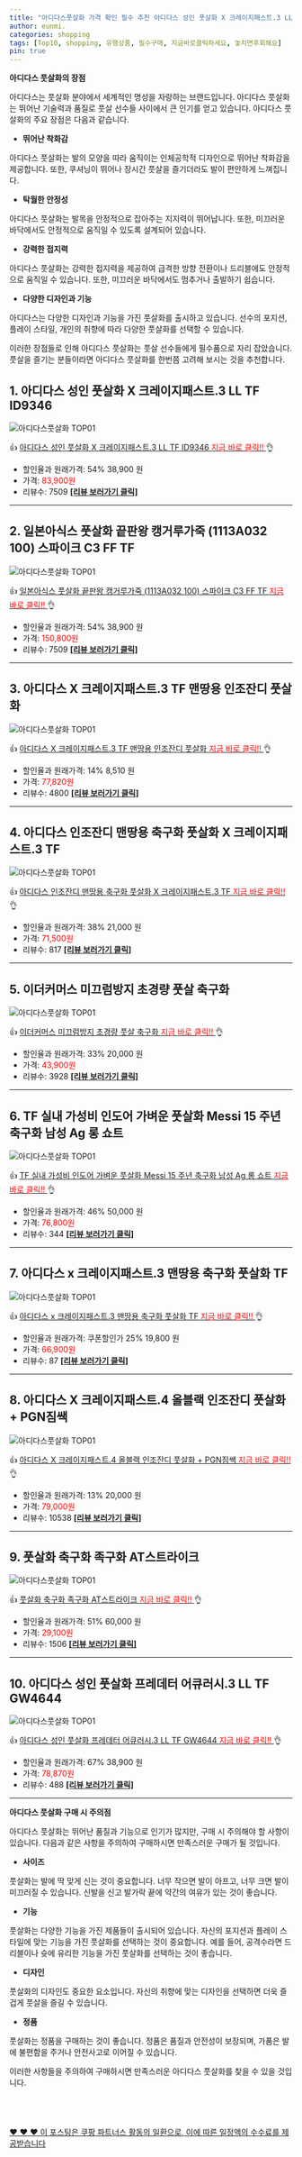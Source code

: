 ```yaml
---
title: "아디다스풋살화 가격 확인 필수 추천 아디다스 성인 풋살화 X 크레이지패스트.3 LL TF ID9346 비교 장점 구매가이드"
author: eunmi.
categories: shopping
tags: [Top10, shopping, 유행상품, 필수구매, 지금바로클릭하세요, 놓치면후회해요]
pin: true
---
```

**아디다스 풋살화의 장점**

아디다스는 풋살화 분야에서 세계적인 명성을 자랑하는 브랜드입니다. 아디다스 풋살화는 뛰어난 기술력과 품질로 풋살 선수들 사이에서 큰 인기를 얻고 있습니다. 아디다스 풋살화의 주요 장점은 다음과 같습니다.

* **뛰어난 착화감**

아디다스 풋살화는 발의 모양을 따라 움직이는 인체공학적 디자인으로 뛰어난 착화감을 제공합니다. 또한, 쿠셔닝이 뛰어나 장시간 풋살을 즐기더라도 발이 편안하게 느껴집니다.

* **탁월한 안정성**

아디다스 풋살화는 발목을 안정적으로 잡아주는 지지력이 뛰어납니다. 또한, 미끄러운 바닥에서도 안정적으로 움직일 수 있도록 설계되어 있습니다.

* **강력한 접지력**

아디다스 풋살화는 강력한 접지력을 제공하여 급격한 방향 전환이나 드리블에도 안정적으로 움직일 수 있습니다. 또한, 미끄러운 바닥에서도 멈추거나 출발하기 쉽습니다.

* **다양한 디자인과 기능**

아디다스는 다양한 디자인과 기능을 가진 풋살화를 출시하고 있습니다. 선수의 포지션, 플레이 스타일, 개인의 취향에 따라 다양한 풋살화를 선택할 수 있습니다.

이러한 장점들로 인해 아디다스 풋살화는 풋살 선수들에게 필수품으로 자리 잡았습니다. 풋살을 즐기는 분들이라면 아디다스 풋살화를 한번쯤 고려해 보시는 것을 추천합니다.

   

## 1. 아디다스 성인 풋살화 X 크레이지패스트.3 LL TF ID9346

![아디다스풋살화 TOP01](https://thumbnail10.coupangcdn.com/thumbnails/remote/230x230ex/image/vendor_inventory/9727/c2f04478a8dd6bba35fffac2dd91cd72b702a974cf56c1d6f55e7a5b3d42.jpg)


👍 [아디다스 성인 풋살화 X 크레이지패스트.3 LL TF ID9346 <font color=red> 지금 바로 클릭!! </font> ](https://link.coupang.com/re/AFFSDP?lptag=AF3617701&subid=GithubCoopas&pageKey=7486120203&traceid=V0-153&itemId=19566084135&vendorItemId=86673945705) 👌 


- 할인율과 원래가격: 54%  38,900   원
- 가격: <span style='color:red'>83,900원</span>
- 리뷰수: 7509  [**[리뷰 보러가기 클릭]**](https://link.coupang.com/re/AFFSDP?lptag=AF3617701&subid=GithubCoopas&pageKey=7486120203&traceid=V0-153&itemId=19566084135&vendorItemId=86673945705)

---


   

## 2. 일본아식스 풋살화 끝판왕 캥거루가죽 (1113A032 100) 스파이크 C3 FF TF

![아디다스풋살화 TOP01](https://thumbnail10.coupangcdn.com/thumbnails/remote/230x230ex/image/vendor_inventory/d1bb/00513a4b55ea7bcde210fa15ca6976ef851390c88c58dd3e57c064e1b9db.jpg)


👍 [일본아식스 풋살화 끝판왕 캥거루가죽 (1113A032 100) 스파이크 C3 FF TF <font color=red> 지금 바로 클릭!! </font> ](https://link.coupang.com/re/AFFSDP?lptag=AF3617701&subid=GithubCoopas&pageKey=7579878510&traceid=V0-153&itemId=20006953158&vendorItemId=87103951751) 👌 


- 할인율과 원래가격: 54%  38,900   원
- 가격: <span style='color:red'>150,800원</span>
- 리뷰수: 7509  [**[리뷰 보러가기 클릭]**](https://link.coupang.com/re/AFFSDP?lptag=AF3617701&subid=GithubCoopas&pageKey=7579878510&traceid=V0-153&itemId=20006953158&vendorItemId=87103951751)

---


   

## 3. 아디다스 X 크레이지패스트.3 TF 맨땅용 인조잔디 풋살화

![아디다스풋살화 TOP01](https://thumbnail7.coupangcdn.com/thumbnails/remote/230x230ex/image/vendor_inventory/0c6f/fe22d50b316545676f1e23e003977ec5a98292e83d342e680cc7874a6673.jpg)


👍 [아디다스 X 크레이지패스트.3 TF 맨땅용 인조잔디 풋살화 <font color=red> 지금 바로 클릭!! </font> ](https://link.coupang.com/re/AFFSDP?lptag=AF3617701&subid=GithubCoopas&pageKey=7548495196&traceid=V0-153&itemId=19859872379&vendorItemId=86960853559) 👌 


- 할인율과 원래가격: 14%  8,510   원
- 가격: <span style='color:red'>77,820원</span>
- 리뷰수: 4800  [**[리뷰 보러가기 클릭]**](https://link.coupang.com/re/AFFSDP?lptag=AF3617701&subid=GithubCoopas&pageKey=7548495196&traceid=V0-153&itemId=19859872379&vendorItemId=86960853559)

---


   

## 4. 아디다스 인조잔디 맨땅용 축구화 풋살화 X 크레이지패스트.3 TF

![아디다스풋살화 TOP01](https://thumbnail10.coupangcdn.com/thumbnails/remote/230x230ex/image/vendor_inventory/7359/1ccc59e37c97e0e9ec813bb8ea64405722df67b3f46b678bee6af12c1abb.jpg)


👍 [아디다스 인조잔디 맨땅용 축구화 풋살화 X 크레이지패스트.3 TF <font color=red> 지금 바로 클릭!! </font> ](https://link.coupang.com/re/AFFSDP?lptag=AF3617701&subid=GithubCoopas&pageKey=7670031330&traceid=V0-153&itemId=20458091870&vendorItemId=87538021311) 👌 


- 할인율과 원래가격: 38%  21,000   원
- 가격: <span style='color:red'>71,500원</span>
- 리뷰수: 817  [**[리뷰 보러가기 클릭]**](https://link.coupang.com/re/AFFSDP?lptag=AF3617701&subid=GithubCoopas&pageKey=7670031330&traceid=V0-153&itemId=20458091870&vendorItemId=87538021311)

---


   

## 5. 이더커머스 미끄럼방지 초경량 풋살 축구화

![아디다스풋살화 TOP01](https://thumbnail9.coupangcdn.com/thumbnails/remote/230x230ex/image/vendor_inventory/1a89/01a0909c5e37c8a21db5b53cf7e9d17f2e5487f7d82b839fd11b1416ae26.jpg)


👍 [이더커머스 미끄럼방지 초경량 풋살 축구화 <font color=red> 지금 바로 클릭!! </font> ](https://link.coupang.com/re/AFFSDP?lptag=AF3617701&subid=GithubCoopas&pageKey=7534705405&traceid=V0-153&itemId=19792480428&vendorItemId=86895030197) 👌 


- 할인율과 원래가격: 33%  20,000   원
- 가격: <span style='color:red'>43,900원</span>
- 리뷰수: 3928  [**[리뷰 보러가기 클릭]**](https://link.coupang.com/re/AFFSDP?lptag=AF3617701&subid=GithubCoopas&pageKey=7534705405&traceid=V0-153&itemId=19792480428&vendorItemId=86895030197)

---


   

## 6. TF 실내 가성비 인도어 가벼운 풋살화 Messi 15 주년 축구화 남성 Ag 롱 쇼트

![아디다스풋살화 TOP01](https://thumbnail7.coupangcdn.com/thumbnails/remote/230x230ex/image/vendor_inventory/9a1d/1c8c0a2232a52ccfd651ee5104a430975caabcfed7903b231463e39f3e8d.jpeg)


👍 [TF 실내 가성비 인도어 가벼운 풋살화 Messi 15 주년 축구화 남성 Ag 롱 쇼트 <font color=red> 지금 바로 클릭!! </font> ](https://link.coupang.com/re/AFFSDP?lptag=AF3617701&subid=GithubCoopas&pageKey=5783646449&traceid=V0-153&itemId=9864453517&vendorItemId=77147842599) 👌 


- 할인율과 원래가격: 46%  50,000   원
- 가격: <span style='color:red'>76,800원</span>
- 리뷰수: 344  [**[리뷰 보러가기 클릭]**](https://link.coupang.com/re/AFFSDP?lptag=AF3617701&subid=GithubCoopas&pageKey=5783646449&traceid=V0-153&itemId=9864453517&vendorItemId=77147842599)

---


   

## 7. 아디다스 x 크레이지패스트.3 맨땅용 축구화 풋살화 TF

![아디다스풋살화 TOP01](https://thumbnail10.coupangcdn.com/thumbnails/remote/230x230ex/image/vendor_inventory/f54a/72f38a12654fcc975d6c906d362b179f4fa43299896c8138e14a4fa6c3a8.jpg)


👍 [아디다스 x 크레이지패스트.3 맨땅용 축구화 풋살화 TF <font color=red> 지금 바로 클릭!! </font> ](https://link.coupang.com/re/AFFSDP?lptag=AF3617701&subid=GithubCoopas&pageKey=7548326555&traceid=V0-153&itemId=19859128287&vendorItemId=86960128885) 👌 


- 할인율과 원래가격: 쿠폰할인가 25%  19,800   원
- 가격: <span style='color:red'>66,900원</span>
- 리뷰수: 87  [**[리뷰 보러가기 클릭]**](https://link.coupang.com/re/AFFSDP?lptag=AF3617701&subid=GithubCoopas&pageKey=7548326555&traceid=V0-153&itemId=19859128287&vendorItemId=86960128885)

---


   

## 8. 아디다스 X 크레이지패스트.4 올블랙 인조잔디 풋살화 + PGN짐쌕

![아디다스풋살화 TOP01](https://thumbnail10.coupangcdn.com/thumbnails/remote/230x230ex/image/vendor_inventory/62d5/3afa947cf13596608522bd372c576dd0e97abff1f16c2655c2b4ab3690e9.jpg)


👍 [아디다스 X 크레이지패스트.4 올블랙 인조잔디 풋살화 + PGN짐쌕 <font color=red> 지금 바로 클릭!! </font> ](https://link.coupang.com/re/AFFSDP?lptag=AF3617701&subid=GithubCoopas&pageKey=7516316997&traceid=V0-153&itemId=19704768187&vendorItemId=86809385801) 👌 


- 할인율과 원래가격: 13%  20,000   원
- 가격: <span style='color:red'>79,000원</span>
- 리뷰수: 10538  [**[리뷰 보러가기 클릭]**](https://link.coupang.com/re/AFFSDP?lptag=AF3617701&subid=GithubCoopas&pageKey=7516316997&traceid=V0-153&itemId=19704768187&vendorItemId=86809385801)

---


   

## 9. 풋살화 축구화 족구화 AT스트라이크

![아디다스풋살화 TOP01](https://thumbnail6.coupangcdn.com/thumbnails/remote/230x230ex/image/vendor_inventory/e266/5b9867bc3f08c0930e50444ffef9a147cd2c60c02607118bf990eabe78dc.jpg)


👍 [풋살화 축구화 족구화 AT스트라이크 <font color=red> 지금 바로 클릭!! </font> ](https://link.coupang.com/re/AFFSDP?lptag=AF3617701&subid=GithubCoopas&pageKey=7667237099&traceid=V0-153&itemId=20443417247&vendorItemId=87550941433) 👌 


- 할인율과 원래가격: 51%  60,000   원
- 가격: <span style='color:red'>29,100원</span>
- 리뷰수: 1506  [**[리뷰 보러가기 클릭]**](https://link.coupang.com/re/AFFSDP?lptag=AF3617701&subid=GithubCoopas&pageKey=7667237099&traceid=V0-153&itemId=20443417247&vendorItemId=87550941433)

---


   

## 10. 아디다스 성인 풋살화 프레데터 어큐러시.3 LL TF GW4644

![아디다스풋살화 TOP01](https://thumbnail9.coupangcdn.com/thumbnails/remote/230x230ex/image/vendor_inventory/1531/ed88720c6dfbf339997d7277f71f1ea49a343d94f0402a9274b283feccc5.jpg)


👍 [아디다스 성인 풋살화 프레데터 어큐러시.3 LL TF GW4644 <font color=red> 지금 바로 클릭!! </font> ](https://link.coupang.com/re/AFFSDP?lptag=AF3617701&subid=GithubCoopas&pageKey=7126434422&traceid=V0-153&itemId=17855329949&vendorItemId=85101836761) 👌 


- 할인율과 원래가격: 67%  38,900   원
- 가격: <span style='color:red'>78,870원</span>
- 리뷰수: 488  [**[리뷰 보러가기 클릭]**](https://link.coupang.com/re/AFFSDP?lptag=AF3617701&subid=GithubCoopas&pageKey=7126434422&traceid=V0-153&itemId=17855329949&vendorItemId=85101836761)

---
**아디다스 풋살화 구매 시 주의점**

아디다스 풋살화는 뛰어난 품질과 기능으로 인기가 많지만, 구매 시 주의해야 할 사항이 있습니다. 다음과 같은 사항을 주의하여 구매하시면 만족스러운 구매가 될 것입니다.

* **사이즈**

풋살화는 발에 딱 맞게 신는 것이 중요합니다. 너무 작으면 발이 아프고, 너무 크면 발이 미끄러질 수 있습니다. 신발을 신고 발가락 끝에 약간의 여유가 있는 것이 좋습니다.

* **기능**

풋살화는 다양한 기능을 가진 제품들이 출시되어 있습니다. 자신의 포지션과 플레이 스타일에 맞는 기능을 가진 풋살화를 선택하는 것이 중요합니다. 예를 들어, 공격수라면 드리블이나 슛에 유리한 기능을 가진 풋살화를 선택하는 것이 좋습니다.

* **디자인**

풋살화의 디자인도 중요한 요소입니다. 자신의 취향에 맞는 디자인을 선택하면 더욱 즐겁게 풋살을 즐길 수 있습니다.

* **정품**

풋살화는 정품을 구매하는 것이 좋습니다. 정품은 품질과 안전성이 보장되며, 가품은 발에 불편함을 주거나 안전사고로 이어질 수 있습니다.

이러한 사항들을 주의하여 구매하시면 만족스러운 아디다스 풋살화를 찾을 수 있을 것입니다.<br><br><br><br><br> [ ❤ ❤ ❤ 이 포스팅은 쿠팡 파트너스 활동의 일환으로, 이에 따른 일정액의 수수료를 제공받습니다](https://link.coupang.com/a/bcEFyh)